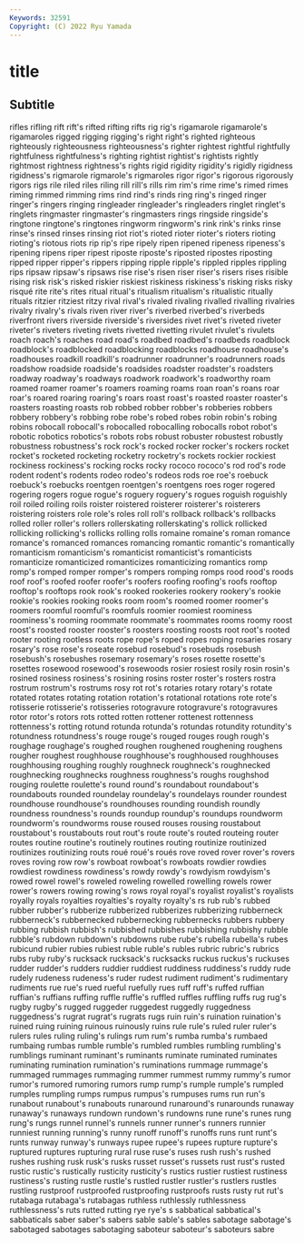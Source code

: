 ```yaml
---
Keywords: 32591
Copyright: (C) 2022 Ryu Yamada
---
```



# title

## Subtitle
rifles rifling rift rift's rifted rifting
rifts rig rig's rigamarole rigamarole's rigamaroles rigged rigging rigging's right
right's righted righteous righteously righteousness righteousness's righter rightest rightful rightfully
rightfulness rightfulness's righting rightist rightist's rightists rightly rightmost rightness rightness's
rights rigid rigidity rigidity's rigidly rigidness rigidness's rigmarole rigmarole's rigmaroles
rigor rigor's rigorous rigorously rigors rigs rile riled riles riling
rill rill's rills rim rim's rime rime's rimed rimes riming
rimmed rimming rims rind rind's rinds ring ring's ringed ringer
ringer's ringers ringing ringleader ringleader's ringleaders ringlet ringlet's ringlets ringmaster
ringmaster's ringmasters rings ringside ringside's ringtone ringtone's ringtones ringworm ringworm's
rink rink's rinks rinse rinse's rinsed rinses rinsing riot riot's
rioted rioter rioter's rioters rioting rioting's riotous riots rip rip's
ripe ripely ripen ripened ripeness ripeness's ripening ripens riper ripest
riposte riposte's riposted ripostes riposting ripped ripper ripper's rippers ripping
ripple ripple's rippled ripples rippling rips ripsaw ripsaw's ripsaws rise
rise's risen riser riser's risers rises risible rising risk risk's
risked riskier riskiest riskiness riskiness's risking risks risky risqué rite
rite's rites ritual ritual's ritualism ritualism's ritualistic ritually rituals ritzier
ritziest ritzy rival rival's rivaled rivaling rivalled rivalling rivalries rivalry
rivalry's rivals riven river river's riverbed riverbed's riverbeds riverfront rivers
riverside riverside's riversides rivet rivet's riveted riveter riveter's riveters riveting
rivets rivetted rivetting rivulet rivulet's rivulets roach roach's roaches road
road's roadbed roadbed's roadbeds roadblock roadblock's roadblocked roadblocking roadblocks roadhouse
roadhouse's roadhouses roadkill roadkill's roadrunner roadrunner's roadrunners roads roadshow roadside
roadside's roadsides roadster roadster's roadsters roadway roadway's roadways roadwork roadwork's
roadworthy roam roamed roamer roamer's roamers roaming roams roan roan's
roans roar roar's roared roaring roaring's roars roast roast's roasted
roaster roaster's roasters roasting roasts rob robbed robber robber's robberies
robbers robbery robbery's robbing robe robe's robed robes robin robin's
robing robins robocall robocall's robocalled robocalling robocalls robot robot's robotic
robotics robotics's robots robs robust robuster robustest robustly robustness robustness's
rock rock's rocked rocker rocker's rockers rocket rocket's rocketed rocketing
rocketry rocketry's rockets rockier rockiest rockiness rockiness's rocking rocks rocky
rococo rococo's rod rod's rode rodent rodent's rodents rodeo rodeo's
rodeos rods roe roe's roebuck roebuck's roebucks roentgen roentgen's roentgens
roes roger rogered rogering rogers rogue rogue's roguery roguery's rogues
roguish roguishly roil roiled roiling roils roister roistered roisterer roisterer's
roisterers roistering roisters role role's roles roll roll's rollback rollback's
rollbacks rolled roller roller's rollers rollerskating rollerskating's rollick rollicked rollicking
rollicking's rollicks rolling rolls romaine romaine's roman romance romance's romanced
romances romancing romantic romantic's romantically romanticism romanticism's romanticist romanticist's romanticists
romanticize romanticized romanticizes romanticizing romantics romp romp's romped romper romper's
rompers romping romps rood rood's roods roof roof's roofed roofer
roofer's roofers roofing roofing's roofs rooftop rooftop's rooftops rook rook's
rooked rookeries rookery rookery's rookie rookie's rookies rooking rooks room
room's roomed roomer roomer's roomers roomful roomful's roomfuls roomier roomiest
roominess roominess's rooming roommate roommate's roommates rooms roomy roost roost's
roosted rooster rooster's roosters roosting roosts root root's rooted rooter
rooting rootless roots rope rope's roped ropes roping rosaries rosary
rosary's rose rose's roseate rosebud rosebud's rosebuds rosebush rosebush's rosebushes
rosemary rosemary's roses rosette rosette's rosettes rosewood rosewood's rosewoods rosier
rosiest rosily rosin rosin's rosined rosiness rosiness's rosining rosins roster
roster's rosters rostra rostrum rostrum's rostrums rosy rot rot's rotaries
rotary rotary's rotate rotated rotates rotating rotation rotation's rotational rotations
rote rote's rotisserie rotisserie's rotisseries rotogravure rotogravure's rotogravures rotor rotor's
rotors rots rotted rotten rottener rottenest rottenness rottenness's rotting rotund
rotunda rotunda's rotundas rotundity rotundity's rotundness rotundness's rouge rouge's rouged
rouges rough rough's roughage roughage's roughed roughen roughened roughening roughens
rougher roughest roughhouse roughhouse's roughhoused roughhouses roughhousing roughing roughly roughneck
roughneck's roughnecked roughnecking roughnecks roughness roughness's roughs roughshod rouging roulette
roulette's round round's roundabout roundabout's roundabouts rounded roundelay roundelay's roundelays
rounder roundest roundhouse roundhouse's roundhouses rounding roundish roundly roundness roundness's
rounds roundup roundup's roundups roundworm roundworm's roundworms rouse roused rouses
rousing roustabout roustabout's roustabouts rout rout's route route's routed routeing
router routes routine routine's routinely routines routing routinize routinized routinizes
routinizing routs roué roué's roués rove roved rover rover's rovers
roves roving row row's rowboat rowboat's rowboats rowdier rowdies rowdiest
rowdiness rowdiness's rowdy rowdy's rowdyism rowdyism's rowed rowel rowel's roweled
roweling rowelled rowelling rowels rower rower's rowers rowing rowing's rows
royal royal's royalist royalist's royalists royally royals royalties royalties's royalty
royalty's rs rub rub's rubbed rubber rubber's rubberize rubberized rubberizes
rubberizing rubberneck rubberneck's rubbernecked rubbernecking rubbernecks rubbers rubbery rubbing rubbish
rubbish's rubbished rubbishes rubbishing rubbishy rubble rubble's rubdown rubdown's rubdowns
rube rube's rubella rubella's rubes rubicund rubier rubies rubiest ruble
ruble's rubles rubric rubric's rubrics rubs ruby ruby's rucksack rucksack's
rucksacks ruckus ruckus's ruckuses rudder rudder's rudders ruddier ruddiest ruddiness
ruddiness's ruddy rude rudely rudeness rudeness's ruder rudest rudiment rudiment's
rudimentary rudiments rue rue's rued rueful ruefully rues ruff ruff's
ruffed ruffian ruffian's ruffians ruffing ruffle ruffle's ruffled ruffles ruffling
ruffs rug rug's rugby rugby's rugged ruggeder ruggedest ruggedly ruggedness
ruggedness's rugrat rugrat's rugrats rugs ruin ruin's ruination ruination's ruined
ruing ruining ruinous ruinously ruins rule rule's ruled ruler ruler's
rulers rules ruling ruling's rulings rum rum's rumba rumba's rumbaed
rumbaing rumbas rumble rumble's rumbled rumbles rumbling rumbling's rumblings ruminant
ruminant's ruminants ruminate ruminated ruminates ruminating rumination rumination's ruminations rummage
rummage's rummaged rummages rummaging rummer rummest rummy rummy's rumor rumor's
rumored rumoring rumors rump rump's rumple rumple's rumpled rumples rumpling
rumps rumpus rumpus's rumpuses rums run run's runabout runabout's runabouts
runaround runaround's runarounds runaway runaway's runaways rundown rundown's rundowns rune
rune's runes rung rung's rungs runnel runnel's runnels runner runner's
runners runnier runniest running running's runny runoff runoff's runoffs runs
runt runt's runts runway runway's runways rupee rupee's rupees rupture
rupture's ruptured ruptures rupturing rural ruse ruse's ruses rush rush's
rushed rushes rushing rusk rusk's rusks russet russet's russets rust
rust's rusted rustic rustic's rustically rusticity rusticity's rustics rustier rustiest
rustiness rustiness's rusting rustle rustle's rustled rustler rustler's rustlers rustles
rustling rustproof rustproofed rustproofing rustproofs rusts rusty rut rut's rutabaga
rutabaga's rutabagas ruthless ruthlessly ruthlessness ruthlessness's ruts rutted rutting rye
rye's s sabbatical sabbatical's sabbaticals saber saber's sabers sable sable's
sables sabotage sabotage's sabotaged sabotages sabotaging saboteur saboteur's saboteurs sabre
